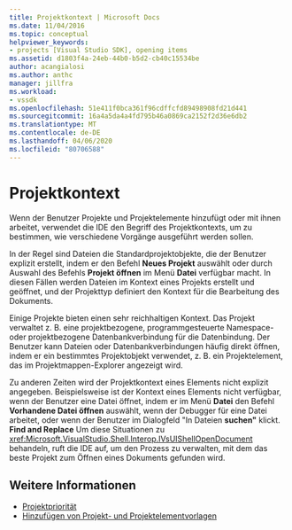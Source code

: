 ```yaml
---
title: Projektkontext | Microsoft Docs
ms.date: 11/04/2016
ms.topic: conceptual
helpviewer_keywords:
- projects [Visual Studio SDK], opening items
ms.assetid: d1803f4a-24eb-44b0-b5d2-cb40c15534be
author: acangialosi
ms.author: anthc
manager: jillfra
ms.workload:
- vssdk
ms.openlocfilehash: 51e411f0bca361f96cdffcfd89498908fd21d441
ms.sourcegitcommit: 16a4a5da4a4fd795b46a0869ca2152f2d36e6db2
ms.translationtype: MT
ms.contentlocale: de-DE
ms.lasthandoff: 04/06/2020
ms.locfileid: "80706588"
---
```

# <a name="project-context"></a>Projektkontext
Wenn der Benutzer Projekte und Projektelemente hinzufügt oder mit ihnen arbeitet, verwendet die IDE den Begriff des Projektkontexts, um zu bestimmen, wie verschiedene Vorgänge ausgeführt werden sollen.

 In der Regel sind Dateien die Standardprojektobjekte, die der Benutzer explizit erstellt, indem er den Befehl **Neues Projekt** auswählt oder durch Auswahl des Befehls **Projekt öffnen** im Menü **Datei** verfügbar macht. In diesen Fällen werden Dateien im Kontext eines Projekts erstellt und geöffnet, und der Projekttyp definiert den Kontext für die Bearbeitung des Dokuments.

 Einige Projekte bieten einen sehr reichhaltigen Kontext. Das Projekt verwaltet z. B. eine projektbezogene, programmgesteuerte Namespace- oder projektbezogene Datenbankverbindung für die Datenbindung. Der Benutzer kann Dateien oder Datenbankverbindungen häufig direkt öffnen, indem er ein bestimmtes Projektobjekt verwendet, z. B. ein Projektelement, das im Projektmappen-Explorer angezeigt wird.

 Zu anderen Zeiten wird der Projektkontext eines Elements nicht explizit angegeben. Beispielsweise ist der Kontext eines Elements nicht verfügbar, wenn der Benutzer eine Datei öffnet, indem er im Menü **Datei** den Befehl **Vorhandene Datei öffnen** auswählt, wenn der Debugger für eine Datei arbeitet, oder wenn der Benutzer im Dialogfeld "In Dateien **suchen"** klickt. **Find and Replace** Um diese Situationen zu <xref:Microsoft.VisualStudio.Shell.Interop.IVsUIShellOpenDocument> behandeln, ruft die IDE auf, um den Prozess zu verwalten, mit dem das beste Projekt zum Öffnen eines Dokuments gefunden wird.

## <a name="see-also"></a>Weitere Informationen
- [Projektpriorität](../../extensibility/internals/project-priority.md)
- [Hinzufügen von Projekt- und Projektelementvorlagen](../../extensibility/internals/adding-project-and-project-item-templates.md)
